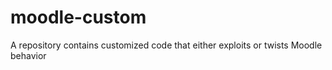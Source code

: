 # moodle-custom
A repository contains customized code that either exploits or twists Moodle behavior
